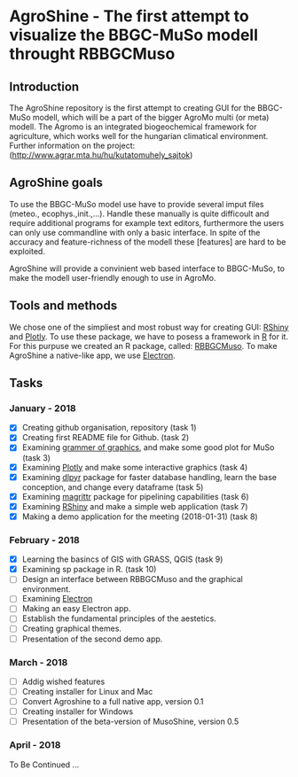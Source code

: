 # AgroShine - The first attempt to visualize the BBGC-MuSo modell throught RBBGCMuso

## Introduction

The AgroShine repository is the first attempt to creating GUI for the BBGC-MuSo modell, which will be a part of the bigger AgroMo multi (or meta) modell. The Agromo is an integrated biogeochemical framework for agriculture, which works well for the hungarian climatical environment. Further information on the project: (http://www.agrar.mta.hu/hu/kutatomuhely_sajtok)

## AgroShine goals

To use the BBGC-MuSo model use have to provide several imput files (meteo., ecophys.,init.,...). Handle these manually is quite difficoult and require additional programs for example text editors, furthermore the users can only use commandline with only a basic interface. In spite of the accuracy and feature-richness of the modell these [features] are hard to be exploited.

AgroShine will provide a convinient web based interface to BBGC-MuSo, to make the modell user-friendly enough to use in AgroMo.

## Tools and methods

We chose one of the simpliest and most robust way for creating GUI: [RShiny](https://shiny.rstudio.com/) and [Plotly](https://plot.ly/). To use these package, we have to posess a framework in [R](https://www.r-project.org/) for it. For this purpuse we created an R package, called: [RBBGCMuso](https://github.com/hollorol/RBBGCMuso). To make AgroShine a native-like app, we use [Electron](https://electronjs.org/). 

## Tasks

### January - 2018

- [x] Creating github organisation, repository (task 1)
- [x] Creating first README file for Github. (task 2)
- [x] Examining [grammer of graphics](http://www.springer.com/gp/book/9780387245447), and make some good plot for MuSo (task 3)
- [x] Examining [Plotly](https://plot.ly/) and make some interactive graphics (task 4)
- [x] Examining [dlpyr](http://dplyr.tidyverse.org/) package for faster database handling, learn the base conception, and change every dataframe (task 5)
- [x] Examining [magrittr](https://cran.r-project.org/web/packages/magrittr/vignettes/magrittr.html) package for pipelining capabilities (task 6)
- [x] Examining [RShiny](https://www.r-project.org/) and make a simple web application (task 7)
- [x] Making a demo application for the meeting (2018-01-31) (task 8) 

### February - 2018
- [x] Learning the basincs of GIS with GRASS, QGIS (task 9)
- [x] Examining sp package in R. (task 10)
- [ ] Design an interface between RBBGCMuso and the graphical environment.
- [ ] Examining [Electron](https://electronjs.org/)
- [ ] Making an easy Electron app.
- [ ] Establish the fundamental principles of the aestetics.
- [ ] Creating graphical themes.
- [ ] Presentation of the second demo app.

### March - 2018

- [ ] Addig wished features
- [ ] Creating installer for Linux and Mac
- [ ] Convert Agroshine to a full native app, version 0.1
- [ ] Creating installer for Windows
- [ ] Presentation of the beta-version of MusoShine, version 0.5

### April - 2018

To Be Continued ... 
